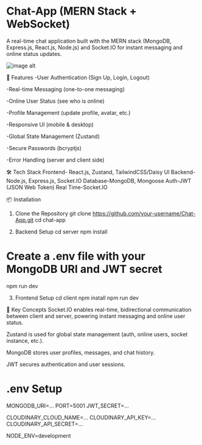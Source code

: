 # Chat-App (MERN Stack + WebSocket)
A real-time chat application built with the MERN stack (MongoDB, Express.js, React.js, Node.js) and Socket.IO for instant messaging and online status updates.

![image alt](https://github.com/KetanPatil-dev/Chat-App/blob/2cb2a3cdfd9de794c9ae335ba57c32780918febf/Images/Screenshot%202025-05-28%20at%209.45.28%E2%80%AFPM.png)

🚀 Features
-User Authentication (Sign Up, Login, Logout)

-Real-time Messaging (one-to-one messaging)

-Online User Status (see who is online)

-Profile Management (update profile, avatar, etc.)

-Responsive UI (mobile & desktop)

-Global State Management (Zustand)

-Secure Passwords (bcryptjs)

-Error Handling (server and client side)

🛠️ Tech Stack
Frontend- React.js, Zustand, TailwindCSS/Daisy UI
Backend-Node.js, Express.js, Socket.IO
Database-MongoDB, Mongoose
Auth-JWT (JSON Web Token)
Real Time-Socket.IO

📦 Installation
1. Clone the Repository
   git clone https://github.com/your-username/Chat-App.git
   cd chat-app
   
2. Backend Setup
   cd server
   npm install
  # Create a .env file with your MongoDB URI and JWT secret
  npm run dev
  
3. Frontend Setup
   cd client
   npm install
   npm run dev

   
🔗 Key Concepts
Socket.IO enables real-time, bidirectional communication between client and server, powering instant messaging and online user status.

Zustand is used for global state management (auth, online users, socket instance, etc.).

MongoDB stores user profiles, messages, and chat history.

JWT secures authentication and user sessions.

# .env Setup
MONGODB_URI=...
PORT=5001
JWT_SECRET=...

CLOUDINARY_CLOUD_NAME=...
CLOUDINARY_API_KEY=...
CLOUDINARY_API_SECRET=...

NODE_ENV=development



  


